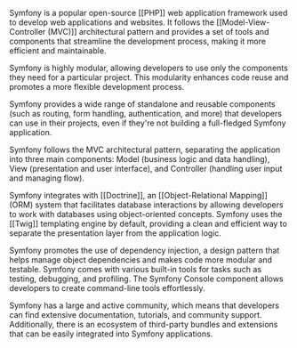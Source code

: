 Symfony is a popular open-source [[PHP]] web application framework used to develop web applications and websites. It follows the [[Model-View-Controller (MVC)]] architectural pattern and provides a set of tools and components that streamline the development process, making it more efficient and maintainable.

Symfony is highly modular, allowing developers to use only the components they need for a particular project. This modularity enhances code reuse and promotes a more flexible development process.

Symfony provides a wide range of standalone and reusable components (such as routing, form handling, authentication, and more) that developers can use in their projects, even if they're not building a full-fledged Symfony application.

Symfony follows the MVC architectural pattern, separating the application into three main components: Model (business logic and data handling), View (presentation and user interface), and Controller (handling user input and managing flow).

Symfony integrates with [[Doctrine]], an [[Object-Relational Mapping]] (ORM) system that facilitates database interactions by allowing developers to work with databases using object-oriented concepts. Symfony uses the [[Twig]] templating engine by default, providing a clean and efficient way to separate the presentation layer from the application logic.

Symfony promotes the use of dependency injection, a design pattern that helps manage object dependencies and makes code more modular and testable. Symfony comes with various built-in tools for tasks such as testing, debugging, and profiling. The Symfony Console component allows developers to create command-line tools effortlessly.

Symfony has a large and active community, which means that developers can find extensive documentation, tutorials, and community support. Additionally, there is an ecosystem of third-party bundles and extensions that can be easily integrated into Symfony applications.
